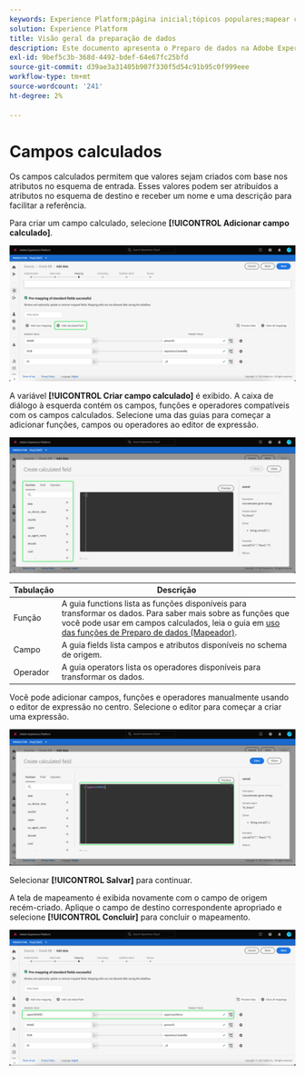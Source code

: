 ```yaml
---
keywords: Experience Platform;página inicial;tópicos populares;mapear csv;mapear arquivo csv;mapear arquivo csv para xdm;mapear csv para xdm;guia de interface do usuário;mapeador;mapeamento;preparação de dados;preparação de dados;
solution: Experience Platform
title: Visão geral da preparação de dados
description: Este documento apresenta o Preparo de dados na Adobe Experience Platform.
exl-id: 9bef5c3b-368d-4492-bdef-64e67fc25bfd
source-git-commit: d39ae3a31405b907f330f5d54c91b95c0f999eee
workflow-type: tm+mt
source-wordcount: '241'
ht-degree: 2%

---
```


# Campos calculados

Os campos calculados permitem que valores sejam criados com base nos atributos no esquema de entrada. Esses valores podem ser atribuídos a atributos no esquema de destino e receber um nome e uma descrição para facilitar a referência.

Para criar um campo calculado, selecione **[!UICONTROL Adicionar campo calculado]**.

![](./images/calculated-fields/add-calculated-field.png)

A variável **[!UICONTROL Criar campo calculado]** é exibido. A caixa de diálogo à esquerda contém os campos, funções e operadores compatíveis com os campos calculados. Selecione uma das guias para começar a adicionar funções, campos ou operadores ao editor de expressão.

![](./images/calculated-fields/create-calculated-field.png)

| Tabulação | Descrição |
| --- | ----------- |
| Função | A guia functions lista as funções disponíveis para transformar os dados. Para saber mais sobre as funções que você pode usar em campos calculados, leia o guia em [uso das funções de Preparo de dados (Mapeador)](./functions.md). |
| Campo | A guia fields lista campos e atributos disponíveis no schema de origem. |
| Operador | A guia operators lista os operadores disponíveis para transformar os dados. |

Você pode adicionar campos, funções e operadores manualmente usando o editor de expressão no centro. Selecione o editor para começar a criar uma expressão.

![](./images/calculated-fields/write-calculated-field.png)

Selecionar **[!UICONTROL Salvar]** para continuar.

A tela de mapeamento é exibida novamente com o campo de origem recém-criado. Aplique o campo de destino correspondente apropriado e selecione **[!UICONTROL Concluir]** para concluir o mapeamento.

![](./images/calculated-fields/new-calculated-field.png)
